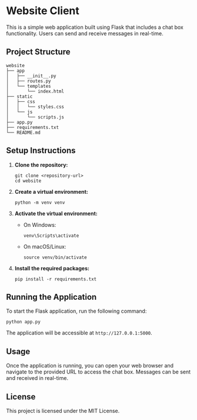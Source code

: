 # Website Client

This is a simple web application built using Flask that includes a chat box functionality. Users can send and receive messages in real-time.

## Project Structure

```
website
├── app
│   ├── __init__.py
│   ├── routes.py
│   └── templates
│       └── index.html
├── static
│   ├── css
│   │   └── styles.css
│   └── js
│       └── scripts.js
├── app.py
├── requirements.txt
└── README.md
```

## Setup Instructions

1. **Clone the repository:**
   ```
   git clone <repository-url>
   cd website
   ```

2. **Create a virtual environment:**
   ```
   python -m venv venv
   ```

3. **Activate the virtual environment:**
   - On Windows:
     ```
     venv\Scripts\activate
     ```
   - On macOS/Linux:
     ```
     source venv/bin/activate
     ```

4. **Install the required packages:**
   ```
   pip install -r requirements.txt
   ```

## Running the Application

To start the Flask application, run the following command:

```
python app.py
```

The application will be accessible at `http://127.0.0.1:5000`.

## Usage

Once the application is running, you can open your web browser and navigate to the provided URL to access the chat box. Messages can be sent and received in real-time.

## License

This project is licensed under the MIT License.
